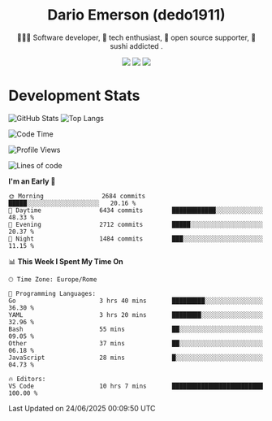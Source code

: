 <div align="center">
  
# Dario Emerson (dedo1911)
👨🏼‍💻 Software developer, 🔧 tech enthusiast, 🙌 open source supporter, 🍣 sushi addicted .

[![](https://img.shields.io/badge/-Linkedin-informational?style=for-the-badge&logo=linkedin&logoColor=white&color=2867B2)](http://linkedin.com/in/dedo1911)
[![](https://img.shields.io/badge/-Telegram-informational?style=for-the-badge&logo=telegram&logoColor=white&color=0088cc)](https://t.me/dedo1911)
[![](https://img.shields.io/badge/-Facebook-informational?style=for-the-badge&logo=facebook&logoColor=white&color=3b5998)](https://fb.com/dedo1911)

</div>

# Development Stats

![GitHub Stats](https://github-readme-stats.vercel.app/api?username=dedo1911&hide=&count_private=true&title_color=84cc16&text_color=ffffff&icon_color=84cc16&bg_color=1c1917&hide_border=true&border_radius=0&show_icons=true)
![Top Langs](https://github-readme-stats.vercel.app/api/top-langs/?username=dedo1911&theme=chartreuse-dark&layout=compact)

<!--START_SECTION:waka-->
![Code Time](http://img.shields.io/badge/Code%20Time-1%2C714%20hrs%2022%20mins-blue)

![Profile Views](http://img.shields.io/badge/Profile%20Views-0-blue)

![Lines of code](https://img.shields.io/badge/From%20Hello%20World%20I%27ve%20Written-4.1%20million%20lines%20of%20code-blue)

**I'm an Early 🐤** 

```text
🌞 Morning                2684 commits        █████░░░░░░░░░░░░░░░░░░░░   20.16 % 
🌆 Daytime                6434 commits        ████████████░░░░░░░░░░░░░   48.33 % 
🌃 Evening                2712 commits        █████░░░░░░░░░░░░░░░░░░░░   20.37 % 
🌙 Night                  1484 commits        ███░░░░░░░░░░░░░░░░░░░░░░   11.15 % 
```


📊 **This Week I Spent My Time On** 

```text
🕑︎ Time Zone: Europe/Rome

💬 Programming Languages: 
Go                       3 hrs 40 mins       █████████░░░░░░░░░░░░░░░░   36.30 % 
YAML                     3 hrs 20 mins       ████████░░░░░░░░░░░░░░░░░   32.96 % 
Bash                     55 mins             ██░░░░░░░░░░░░░░░░░░░░░░░   09.05 % 
Other                    37 mins             ██░░░░░░░░░░░░░░░░░░░░░░░   06.18 % 
JavaScript               28 mins             █░░░░░░░░░░░░░░░░░░░░░░░░   04.73 % 

🔥 Editors: 
VS Code                  10 hrs 7 mins       █████████████████████████   100.00 % 
```


 Last Updated on 24/06/2025 00:09:50 UTC
<!--END_SECTION:waka-->

<!--
**dedo1911/dedo1911** is a ✨ _special_ ✨ repository because its `README.md` (this file) appears on your GitHub profile.

Here are some ideas to get you started:

- 🔭 I’m currently working on ...
- 🌱 I’m currently learning ...
- 👯 I’m looking to collaborate on ...
- 🤔 I’m looking for help with ...
- 💬 Ask me about ...
- 📫 How to reach me: ...
- 😄 Pronouns: ...
- ⚡ Fun fact: ...
-->
